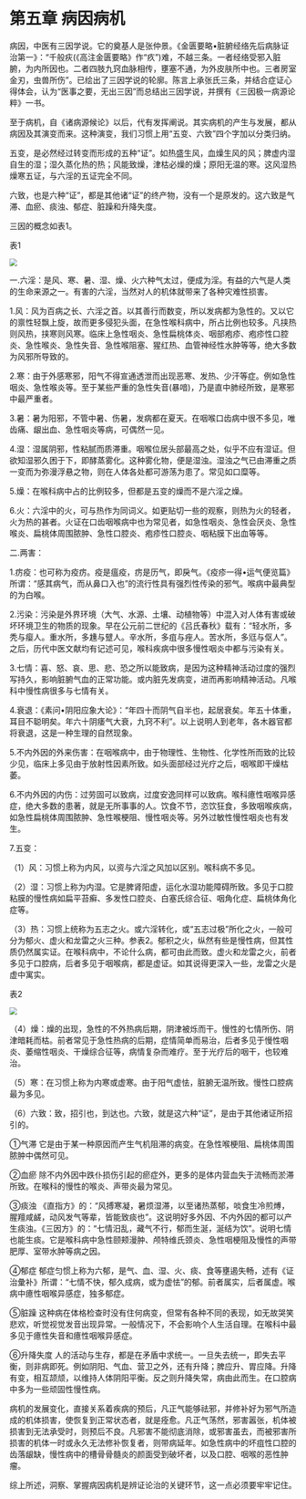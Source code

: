 # 第五章 病因病机

病因，中医有三因学说。它的奠基人是张仲景。《金匮要略•脏腑经络先后病脉证治第一》：“千般疢(《高注金匮要略》作“疚”)难，不越三条。一者经络受邪入脏腑，为内所因也。二者四肢九窍血脉相传，壅塞不通，为外皮肤所中也。三者房室金刃，虫兽所伤”。已绘出了三因学说的轮廓。陈言上承张氏三条，并结合症证心得体会，认为“医事之要，无出三因”而总结出三因学说，并撰有《三因极一病源论粹》一书。

至于病机，自《诸病源候论》以后，代有发挥阐说。其实病机的产生与发展，都从病因及其演变而来。这种演变，我们习惯上用“五变、六致”四个字加以分类归纳。

五变，是必然经过转变而形成的五种“证”。如热盛生风，血燥生风的风；脾虚内湿自生的湿；湿久蒸化热的热；风能致燥，津枯必燥的燥；原阳无温的寒。这风湿热燥寒五证，与六淫的五证完全不同。

六致，也是六种“证”，都是其他诸“证”的终产物，没有一个是原发的。这六致是气滞、血瘀、痰浊、郁症、脏躁和升降失度。

三因的概念如表1。

表1

<img src="img\表1.1.svg" style="zoom:80%;" />

一.六淫：是风、寒、暑、湿、燥、火六种气太过，便成为淫。有益的六气是人类的生命来源之一。有害的六淫，当然对人的机体就带来了各种灾难性损害。

1.风：风为百病之长、六淫之首。以其善行而数变，所以发病都为急性的。又以它的禀性轻飘上旋，故而更多侵犯头面，在急性喉科病中，所占比例也较多。凡挟热则风热，挟寒则风寒。临床上急性咽炎、急性扁桃体炎、咽部疱疹、疱疹性口腔炎、急性喉炎、急性失音、急性喉阻塞、猩红热、血管神经性水肿等等，绝大多数为风邪所导致的。

2.寒：由于外感寒邪，阳气不得宣通透泄而出现恶寒、发热、少汗等症。例如急性咽炎、急性喉炎等。至于某些严重的急性失音(暴喑)，乃是直中肺经所致，是寒邪中最严重者。

3.暑：暑为阳邪，不管中暑、伤暑，发病都在夏天。在咽喉口齿病中很不多见，唯齿痛、龈出血、急性咽炎等病，可偶然一见。

4.湿：湿属阴邪，性粘腻而质滞重。咽喉位居头部最高之处，似乎不应有湿证。但欲知湿邪久困于下，即酵蒸雾化。这种雾化物，便是湿浊。湿浊之气已由滞重之质一变而为弥漫浮悬之物，则在人体各处都可游荡为患了。常见如口糜等。

5.燥：在喉科病中占的比例较多，但都是五变的燥而不是六淫之燥。

6.火：六淫中的火，可与热作为同词义。如更贴切一些的观察，则热为火的轻者，火为热的甚者。火证在口齿咽喉病中也为常见者，如急性咽炎、急性会厌炎、急性喉炎、扁桃体周围脓肿、急性口腔炎、疱疹性口腔炎、咽粘膜下出血等等。

二.两害：

1.疠疫：也可称为疫疠。疫是瘟疫，疠是历气，即戾气。《疫疹一得•运气便览篇》所谓：“感其病气，而从鼻口入也”的流行性具有强烈性传染的邪气。喉病中最典型的为白喉。

2.污染：污染是外界环境（大气、水源、土壤、动植物等）中混入对人体有害或破坏环境卫生的物质的现象。早在公元前二世纪的《吕氏春秋》载有：“轻水所，多秃与瘿人。重水所，多尰与躄人。辛水所，多疽与痤人。苦水所，多尩与伛人”。之后，历代中医文献均有记述可见，喉科疾病中很多慢性咽炎中都与污染有关。

3.七情：喜、怒、哀、思、悲、恐之所以能致病，是因为这种精神活动过度的强烈写持久，影响脏腑气血的正常功能。或内脏先发病变，进而再影响精神活动。凡喉科中慢性病很多与七情有关。

4.衰退：《素问•阴阳应象大论》：“年四十而阴气自半也，起居衰矣。年五十体重，耳目不聪明矣。年六十阴痿气大衰，九窍不利”。以上说明人到老年，各木器官都将衰退，这是一种生理的自然现象。

5.不内外因的外来伤害：在咽喉病中，由于物理性、生物性、化学性所而致的比较少见，临床上多见由于放射性因素所致。如头面部经过光疗之后，咽喉即干燥枯萎。

6.不内外因的内伤：过劳固可以致病，过度安逸同样可以致病。喉科癔性咽喉异感症，绝大多数的患著，就是无所事事的人。饮食不节，恣饮狂食，多致咽喉疾病，如急性扁桃体周围脓肿、急性喉梗阻、慢性咽炎等。另外过敏性慢性咽炎也有发生。

7.五变：

（1）风：习惯上称为内风，以资与六淫之风加以区别。喉科病不多见。

（2）湿：习惯上称为内湿。它是脾肾阳虚，运化水湿功能障碍所致。多见于口腔粘膜的慢性病如扁平苔癣、多发性口腔炎、白塞氏综合征、咽角化症、扁桃体角化症等。

（3）热：习惯上统称为五志之火。或六淫转化，或“五志过极”所化之火，一般可分为郁火、虚火和龙雷之火三种。参表2。郁积之火，纵然有些是慢性病，但其性质仍然属实证。在喉科病中，不论什么病，都可由此而致。虚火和龙雷之火，前者多见于口腔病，后者多见于咽喉病，都是虚证。如其说得更深入一些，龙雷之火是虚中寓实。

表2

<img src="img\表1.2.svg" style="zoom: 80%;" />

（4）燥：燥的出现，急性的不外热病后期，阴津被烁而干。慢性的七情所伤、阴津暗耗而枯。前者常见于急性热病的后期，症情简单而易治，后者多见于慢性咽炎、萎缩性咽炎、干燥综合征等，病情复杂而难疗。至于光疗后的咽干，也较难治。

（5）寒：在习惯上称为内寒或虚寒。由于阳气虚怯，脏腑无温所致。慢性口腔病最为多见。

（6）六致：致，招引也，到达也。六致，就是这六种“证”，是由于其他诸证所招引的。

①气滞  它是由于某一种原因而产生气机阻滞的病变。在急性喉梗阻、扁桃体周围脓肿中偶然可见。

②血瘀  除不内外因中跌仆损伤引起的瘀症外，更多的是体内营血失于流畅而淤滞所致。在喉科的慢性的喉炎、声带炎最为常见。

③痰浊 《直指方》的：“风搏寒凝，暑烦湿滞，以至诸热蒸郁，啖食生冷煎煿，腥羶咸鹾，动风发气等辈，皆能致痰也”。这说明好多外因、不内外因的都可以产生痰浊。《三因方》的：“七情汨乱，藏气不行，郁而生涎，涎结为饮”。说明七情也能生痰。它是喉科病中急性颐颊漫肿、颅特维氏颈炎、急性咽梗阻及慢性的声带肥厚、室带水肿等病之因。

④郁症 郁症匀惯上称为六郁，是气、血、湿、火、痰、食等壅遏失畅，述有《证治彙补》所谓：“七情不快，郁久成病，或为虚怯”的郁。前者属实，后者属虚。喉病中癔性咽喉异感症，独多郁症。

⑤脏躁 这种病在体格检查时没有住何病变，但常有各种不同的表现，如无故哭笑悲欢，听觉视觉发音出现异常。一般情况下，不会影响个人生活自理。在喉科中最多见于癔性失音和癔性咽喉异感症。

⑥升降失度 人的活动与生存，都是在矛盾中求统一。一旦失去统一，即失去平衡，则非病即死。例如阴阳、气血、营卫之外，还有升降；脾应升、胃应降。升降有变，相互颉颃，以维持人体阴阳平衡。反之则升降失常，病由此而生。在口腔病中多为一些顽固性慢性病。

病机的发展变化，直接关系着疾病的预后，凡正气能够祛邪，并修补好为邪气所造成的机体损害，使恢复到正常状态者，就是痊愈。凡正气荡然，邪害嚣张，机体被损害到无法承受时，则预后不良。凡邪害不能彻底消除，或邪害虽去，而被邪害所损害的机体一时或永久无法修补恢复者，则带病延年。如急性病中的坏疽性口腔的齿落龈缺，慢性病中的槽骨骨髓炎的颜面受到破坏者，以及口腔、咽喉的恶性肿瘤。

综上所述，洞察、掌握病因病机是辨证论治的关键环节，这一点必须要牢牢记住。